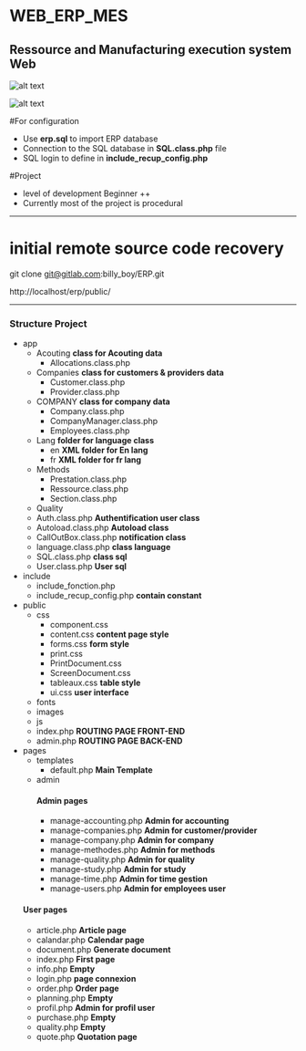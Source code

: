 # WEB_ERP_MES
##  Ressource and Manufacturing execution system  Web

![alt text](https://github.com/billyboy35/WEB_MES/blob/main/MES_VIEW_DEMO.PNG)

![alt text](https://github.com/billyboy35/WEB_MES/blob/main/Workflow.png)

#For configuration
* Use __erp.sql__ to import ERP database  
* Connection to the SQL database in __SQL.class.php__ file
* SQL login to define in __include_recup_config.php__

#Project
* level of development  Beginner ++
* Currently most of the project is procedural

-----------------

# initial remote source code recovery
git clone git@gitlab.com:billy_boy/ERP.git

http://localhost/erp/public/

-----------------

### Structure Project

* app
  * Acouting   __class for Acouting data__
    * Allocations.class.php
  * Companies   __class for customers & providers data__
    * Customer.class.php
    * Provider.class.php
  * COMPANY   __class for company data__
    * Company.class.php
    * CompanyManager.class.php
    * Employees.class.php
  * Lang __folder for language class__
    * en  __XML folder for En lang__ 
    * fr __XML folder for fr lang__ 
  * Methods
    * Prestation.class.php
    * Ressource.class.php
    * Section.class.php
  * Quality
  * Auth.class.php   __Authentification user class__
  * Autoload.class.php   __Autoload class__
  * CallOutBox.class.php  __notification class__
  * language.class.php  __class language__
  * SQL.class.php  __class sql__
  * User.class.php  __User sql__
* include  
  * include_fonction.php
  * include_recup_config.php  __contain constant__
* public
  * css  
    * component.css
    * content.css  __content page style__
    * forms.css   __form style__
    * print.css
    * PrintDocument.css
    * ScreenDocument.css
    * tableaux.css  __table style__
    * ui.css  __user interface__
  * fonts  
  * images
  * js
  * index.php __ROUTING PAGE FRONT-END__
  * admin.php  __ROUTING PAGE BACK-END__
* pages
  * templates
    * default.php __Main Template__
  * admin
    #### Admin pages
    * manage-accounting.php     __Admin for accounting__
    * manage-companies.php   __Admin for customer/provider__
    * manage-company.php       __Admin for company__
    * manage-methodes.php        __Admin for methods__
    * manage-quality.php  __Admin for quality__
    * manage-study.php        __Admin for study__
    * manage-time.php       __Admin for time gestion__
    * manage-users.php        __Admin for employees user__
  #### User pages
    * article.php  __Article page__ 
    * calandar.php    __Calendar page__
    * document.php         __Generate document__
    * index.php         __First page__
    * info.php       __Empty__
    * login.php         __page connexion__
    * order.php          __Order page__
    * planning.php        __Empty__
    * profil.php       __Admin for profil user__
    * purchase.php         __Empty__
    * quality.php        __Empty__
    * quote.php        __Quotation page__


